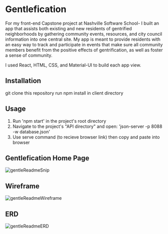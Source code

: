# Gentlefication

For my front-end Capstone project at Nashville Software School- I built an app that assists both existing and new residents of gentrified neighborhoods by gathering community events, resources, and city council information into one central site. My app is meant to provide residents with an easy way to track and participate in events that make sure all community members benefit from the positive effects of gentrification, as well as foster a sense of community.

I used React, HTML, CSS, and Material-UI to build each app view.

## Installation
git clone this repository
run npm install in client directory

## Usage
1. Run 'npm start' in the project's root directory  
2. Navigate to the project's "API directory" and open: 'json-server -p 8088 -w database.json'
3. Use serve command (to recieve browser link) then copy and paste into browser

## Gentlefication Home Page
![gentleReadmeSnip](https://user-images.githubusercontent.com/62270575/118602154-54b86680-b780-11eb-9920-63c4250b4e22.PNG)

## Wireframe
![gentleReadmeWireframe](https://user-images.githubusercontent.com/62270575/118602293-787bac80-b780-11eb-8ebb-07c54e9260cc.PNG)

## ERD
![gentleReadmeERD](https://user-images.githubusercontent.com/62270575/118602086-394d5b80-b780-11eb-8909-1639a7a8bb30.PNG)

